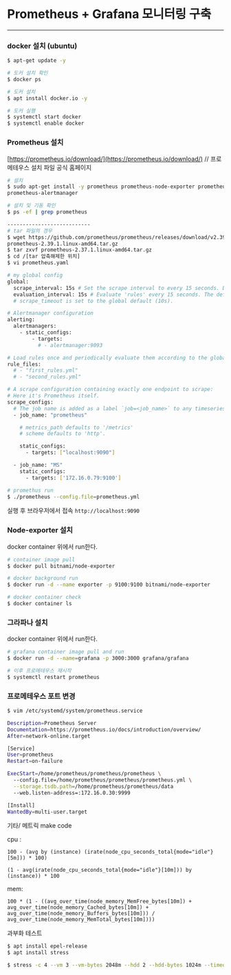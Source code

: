 # Prometheus + Grafana 모니터링 구축

---

### docker 설치 (ubuntu)

```bash
$ apt-get update -y

# 도커 설치 확인
$ docker ps

# 도커 설치
$ apt install docker.io -y

# 도커 실행
$ systemctl start docker
$ systemctl enable docker
```

### Prometheus 설치

[https://prometheus.io/download/](https://prometheus.io/download/) // 프로메테우스 설치 파일 공식 홈페이지

```bash
# 설치
$ sudo apt-get install -y prometheus prometheus-node-exporter prometheus-pushgateway
prometheus-alertmanager

# 설치 및 기동 확인
$ ps -ef | grep prometheus

---------------------------
# tar 파일의 경우
$ wget https://github.com/prometheus/prometheus/releases/download/v2.39.1/
prometheus-2.39.1.linux-amd64.tar.gz
$ tar zxvf prometheus-2.37.1.linux-amd64.tar.gz
$ cd /[tar 압축해제한 위치]
$ vi prometheus.yaml

# my global config
global:
  scrape_interval: 15s # Set the scrape interval to every 15 seconds. Default is every 1 minute.
  evaluation_interval: 15s # Evaluate 'rules' every 15 seconds. The default is every 1 minute.
  # scrape_timeout is set to the global default (10s).

# Alertmanager configuration
alerting:
  alertmanagers:
    - static_configs:
        - targets:
          # - alertmanager:9093

# Load rules once and periodically evaluate them according to the global 'evaluation_interval'.
rule_files:
  # - "first_rules.yml"
  # - "second_rules.yml"

# A scrape configuration containing exactly one endpoint to scrape:
# Here it's Prometheus itself.
scrape_configs:
  # The job name is added as a label `job=<job_name>` to any timeseries scraped from this config.
  - job_name: "prometheus"

    # metrics_path defaults to '/metrics'
    # scheme defaults to 'http'.

    static_configs:
      - targets: ["localhost:9090"]

  - job_name: "MS"
    static_configs:
      - targets: ['172.16.0.79:9100']

# promethus run
$ ./prometheus --config.file=prometheus.yml
```

실행 후 브라우저에서 접속 `http://localhost:9090`

### Node-exporter 설치

docker container 위에서 run한다.

```bash
# container image pull
$ docker pull bitnami/node-exporter

# docker background run
$ docker run -d --name exporter -p 9100:9100 bitnami/node-exporter

# docker container check
$ docker container ls
```

### 그라파나 설치

docker container 위에서 run한다.

```bash
# grafana container image pull and run
$ docker run -d --name=grafana -p 3000:3000 grafana/grafana

# 이후 프로메테우스 재시작
$ systemctl restart prometheus
```

### 프로메테우스 포트 변경

```bash
$ vim /etc/systemd/system/prometheus.service

Description=Prometheus Server
Documentation=https://prometheus.io/docs/introduction/overview/
After=network-online.target

[Service]
User=prometheus
Restart=on-failure

ExecStart=/home/prometheus/prometheus/prometheus \
  --config.file=/home/prometheus/prometheus/prometheus.yml \
  --storage.tsdb.path=/home/prometheus/prometheus/data
  --web.listen-address=:172.16.0.30:9999

[Install]
WantedBy=multi-user.target
```

기타/ 메트릭 make code

cpu : 

`100 - (avg by (instance) (irate(node_cpu_seconds_total{mode="idle"}[5m])) * 100)`

`(1 - avg(irate(node_cpu_seconds_total{mode="idle"}[10m])) by (instance)) * 100`

mem:

`100 * (1 - ((avg_over_time(node_memory_MemFree_bytes[10m]) + avg_over_time(node_memory_Cached_bytes[10m]) + avg_over_time(node_memory_Buffers_bytes[10m])) / avg_over_time(node_memory_MemTotal_bytes[10m])))`

과부화 테스트

```bash
$ apt install epel-release
$ apt install stress

$ stress -c 4 --vm 3 --vm-bytes 2048m --hdd 2 --hdd-bytes 1024m --timeout 30s
```